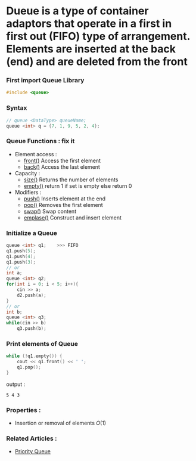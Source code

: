 # **Dueue** is a type of container adaptors that operate in a first in first out (FIFO) type of arrangement. Elements are inserted at the back (end) and are deleted from the front

### First import Queue Library
```cpp
#include <queue>
```

### Syntax 
  ```cpp
  // queue <DataType> queueName;
  queue <int> q = {7, 1, 9, 5, 2, 4};
  ```
  
### Queue Functions : fix it
  - Element access :
    - [front()](https://cplusplus.com/reference/queue/queue/front/) Access the first element
    - [back()](https://www.geeksforgeeks.org/queuefront-queueback-c-stl/) Access the last element
  - Capacity :
    - [size()](https://en.cppreference.com/w/cpp/container/queue/size) Returns the number of elements
    - [empty()](https://cplusplus.com/reference/queue/queue/empty/) return 1 if set is empty else return 0
  - Modifiers :
    - [push()](https://www.javatpoint.com/cpp-queue-push-function) Inserts element at the end
    - [pop()](https://cplusplus.com/reference/queue/queue/pop/) Removes the first element
    - [swap()](https://www.geeksforgeeks.org/queue-swap-cpp-stl/) Swap content   
    - [emplase()](https://www.javatpoint.com/cpp-queue-emplace-function) Construct and insert element

### Initialize a Queue
  ```cpp
  queue <int> q1;    >>> FIFO
  q1.push(5);
  q1.push(4);
  q1.push(3);
  // or
  int a;
  queue <int> q2;
  for(int i = 0; i < 5; i++){
      cin >> a;
      d2.push(a);
  }
  // or
  int b;
  queue <int> q3;
  while(cin >> b)
      q3.push(b);
  ```
### Print elements of Queue
  ```cpp
  while (!q1.empty()) {
      cout << q1.front() << ' ';
      q1.pop();
  }
  ```
output :
  ```
  5 4 3
  ```
### Properties :
  - Insertion or removal of elements $O(1)$
  
### Related Articles :
  - [Priority Queue](https://www.geeksforgeeks.org/priority-queue-in-cpp-stl/)
